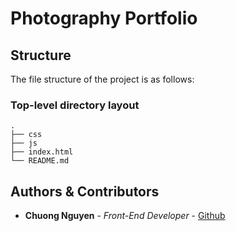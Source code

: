 # Photography Portfolio

## Structure

The file structure of the project is as follows:

### Top-level directory layout
    .
    ├── css                     
    ├── js                      
    ├── index.html              
    └── README.md

## Authors & Contributors

* **Chuong Nguyen** - *Front-End Developer* - [Github](https://github.com/chvng)